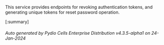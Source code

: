 






This service provides endpoints for revoking authentication tokens, and generating unique tokens for reset password operation.

[:summary]

###### Auto generated by Pydio Cells Enterprise Distribution v4.3.5-alpha1 on 24-Jan-2024
